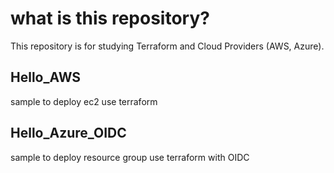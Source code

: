 # what is this repository?

This repository is for studying Terraform and Cloud Providers (AWS, Azure).  

## Hello_AWS  
sample to deploy ec2 use terraform

## Hello_Azure_OIDC
sample to deploy resource group use terraform with OIDC